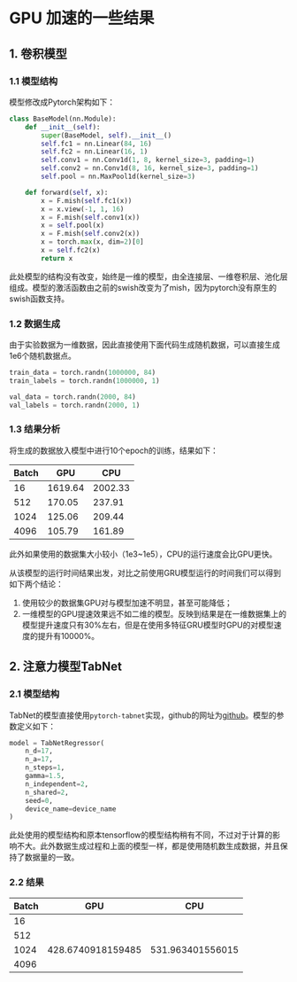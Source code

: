 # GPU 加速的一些结果

## 1. 卷积模型

### 1.1 模型结构

模型修改成Pytorch架构如下：

```python
class BaseModel(nn.Module):
    def __init__(self):
        super(BaseModel, self).__init__()
        self.fc1 = nn.Linear(84, 16)
        self.fc2 = nn.Linear(16, 1)
        self.conv1 = nn.Conv1d(1, 8, kernel_size=3, padding=1)
        self.conv2 = nn.Conv1d(8, 16, kernel_size=3, padding=1)
        self.pool = nn.MaxPool1d(kernel_size=3)

    def forward(self, x):
        x = F.mish(self.fc1(x))
        x = x.view(-1, 1, 16)
        x = F.mish(self.conv1(x))
        x = self.pool(x)
        x = F.mish(self.conv2(x))
        x = torch.max(x, dim=2)[0]
        x = self.fc2(x)
        return x
```

此处模型的结构没有改变，始终是一维的模型，由全连接层、一维卷积层、池化层组成。模型的激活函数由之前的swish改变为了mish，因为pytorch没有原生的swish函数支持。

### 1.2 数据生成

由于实验数据为一维数据，因此直接使用下面代码生成随机数据，可以直接生成1e6个随机数据点。

```python
train_data = torch.randn(1000000, 84)
train_labels = torch.randn(1000000, 1)

val_data = torch.randn(2000, 84)
val_labels = torch.randn(2000, 1)
```

### 1.3 结果分析

将生成的数据放入模型中进行10个epoch的训练，结果如下：

| Batch | GPU     | CPU     |
| ----- | ------- | ------- |
| 16    | 1619.64 | 2002.33 |
| 512   | 170.05  | 237.91  |
| 1024  | 125.06  | 209.44  |
| 4096  | 105.79  | 161.89  |

此外如果使用的数据集大小较小（1e3~1e5），CPU的运行速度会比GPU更快。

从该模型的运行时间结果出发，对比之前使用GRU模型运行的时间我们可以得到如下两个结论：

1. 使用较少的数据集GPU对与模型加速不明显，甚至可能降低；
2. 一维模型的GPU提速效果远不如二维的模型。反映到结果是在一维数据集上的模型提升速度只有30%左右，但是在使用多特征GRU模型时GPU的对模型速度的提升有10000%。

## 2. 注意力模型TabNet

### 2.1 模型结构

TabNet的模型直接使用`pytorch-tabnet`实现，github的网址为[github](https://github.com/dreamquark-ai/tabnet)。模型的参数定义如下：

```python
model = TabNetRegressor(
    n_d=17,
    n_a=17,
    n_steps=1,
    gamma=1.5,
    n_independent=2,
    n_shared=2,
    seed=0,
    device_name=device_name
)
```

此处使用的模型结构和原本tensorflow的模型结构稍有不同，不过对于计算的影响不大。此外数据生成过程和上面的模型一样，都是使用随机数生成数据，并且保持了数据量的一致。

### 2.2 结果

| Batch | GPU               | CPU              |
| ----- | ----------------- | ---------------- |
| 16    |                   |                  |
| 512   |                   |                  |
| 1024  | 428.6740918159485 | 531.963401556015 |
| 4096  |                   |                  |
